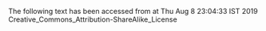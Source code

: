The following text has been accessed from at Thu Aug 8 23:04:33 IST 2019
Creative_Commons_Attribution-ShareAlike_License
